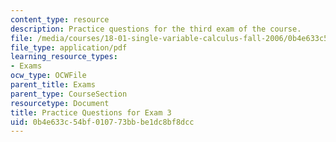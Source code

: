```yaml
---
content_type: resource
description: Practice questions for the third exam of the course.
file: /media/courses/18-01-single-variable-calculus-fall-2006/0b4e633c54bf010773bbbe1dc8bf8dcc_prexam3a.pdf
file_type: application/pdf
learning_resource_types:
- Exams
ocw_type: OCWFile
parent_title: Exams
parent_type: CourseSection
resourcetype: Document
title: Practice Questions for Exam 3
uid: 0b4e633c-54bf-0107-73bb-be1dc8bf8dcc
---
```

